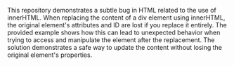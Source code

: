 This repository demonstrates a subtle bug in HTML related to the use of innerHTML.  When replacing the content of a div element using innerHTML, the original element's attributes and ID are lost if you replace it entirely.  The provided example shows how this can lead to unexpected behavior when trying to access and manipulate the element after the replacement.  The solution demonstrates a safe way to update the content without losing the original element's properties.